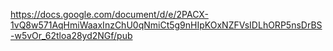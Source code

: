 https://docs.google.com/document/d/e/2PACX-1vQ8w571AqHmiWaaxInzChU0qNmiCt5g9nHIpKOxNZFVsIDLhORP5nsDrBS-w5vOr_62tloa28yd2NGf/pub